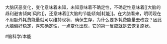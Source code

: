 
大脑厌恶变化，变化意味着未知，未知意味着不确定性，不确定性意味着[[大脑的趋利避害倾向|风险]]，还意味着[[大脑的节能倾向|耗能]]。在大脑看来，明明现在不用额外耗费能量就可以维持现状、确保生存，为什么要多耗费能量去改变？因此大脑偏好稳定，喜欢确定性，一点变化出现，它的第一反应就是去恢复原状。

#脑科学/本能 